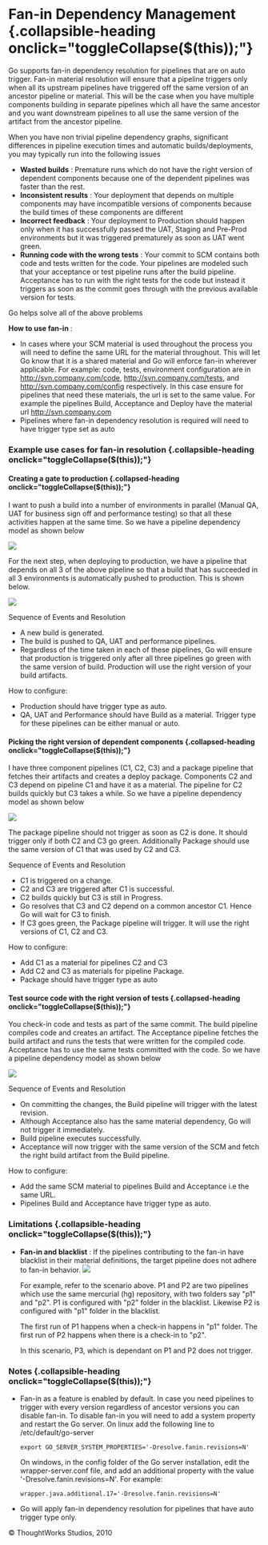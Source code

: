 
 

Fan-in Dependency Management {.collapsible-heading onclick="toggleCollapse($(this));"}
============================

Go supports fan-in dependency resolution for pipelines that are on auto
trigger. Fan-in material resolution will ensure that a pipeline triggers
only when all its upstream pipelines have triggered off the same version
of an ancestor pipeline or material. This will be the case when you have
multiple components building in separate pipelines which all have the
same ancestor and you want downstream pipelines to all use the same
version of the artifact from the ancestor pipeline.

When you have non trivial pipeline dependency graphs, significant
differences in pipeline execution times and automatic
builds/deployments, you may typically run into the following issues

-   **Wasted builds** : Premature runs which do not have the right
    version of dependent components because one of the dependent
    pipelines was faster than the rest.
-   **Inconsistent results** : Your deployment that depends on multiple
    components may have incompatible versions of components because the
    build times of these components are different
-   **Incorrect feedback** : Your deployment to Production should happen
    only when it has successfully passed the UAT, Staging and Pre-Prod
    environments but it was triggered prematurely as soon as UAT went
    green.
-   **Running code with the wrong tests** : Your commit to SCM contains
    both code and tests written for the code. Your pipelines are modeled
    such that your acceptance or test pipeline runs after the build
    pipeline. Acceptance has to run with the right tests for the code
    but instead it triggers as soon as the commit goes through with the
    previous available version for tests.

Go helps solve all of the above problems

**How to use fan-in** :

-   In cases where your SCM material is used throughout the process you
    will need to define the same URL for the material throughout. This
    will let Go know that it is a shared material and Go will enforce
    fan-in wherever applicable. For example: code, tests, environment
    configuration are in http://svn.company.com/code,
    http://svn.company.com/tests, and http://svn.company.com/config
    respectively. In this case ensure for pipelines that need these
    materials, the url is set to the same value. For example the
    pipelines Build, Acceptance and Deploy have the material url
    http://svn.company.com
-   Pipelines where fan-in dependency resolution is required will need
    to have trigger type set as auto

### Example use cases for fan-in resolution {.collapsible-heading onclick="toggleCollapse($(this));"}

#### Creating a gate to production {.collapsed-heading onclick="toggleCollapse($(this));"}

I want to push a build into a number of environments in parallel (Manual
QA, UAT for business sign off and performance testing) so that all these
activities happen at the same time. So we have a pipeline dependency
model as shown below

![](../resources/images/cruise/fanin_1_1.png)

For the next step, when deploying to production, we have a pipeline that
depends on all 3 of the above pipeline so that a build that has
succeeded in all 3 environments is automatically pushed to production.
This is shown below.

![](../resources/images/cruise/fanin_1_2.png)

Sequence of Events and Resolution

-   A new build is generated.
-   The build is pushed to QA, UAT and performance pipelines.
-   Regardless of the time taken in each of these pipelines, Go will
    ensure that production is triggered only after all three pipelines
    go green with the same version of build. Production will use the
    right version of your build artifacts.

How to configure:

-   Production should have trigger type as auto.
-   QA, UAT and Performance should have Build as a material. Trigger
    type for these pipelines can be either manual or auto.

#### Picking the right version of dependent components {.collapsed-heading onclick="toggleCollapse($(this));"}

I have three component pipelines (C1, C2, C3) and a package pipeline
that fetches their artifacts and creates a deploy package. Components C2
and C3 depend on pipeline C1 and have it as a material. The pipeline for
C2 builds quickly but C3 takes a while. So we have a pipeline dependency
model as shown below

![](../resources/images/cruise/fanin_2_1.png)

The package pipeline should not trigger as soon as C2 is done. It should
trigger only if both C2 and C3 go green. Additionally Package should use
the same version of C1 that was used by C2 and C3.

Sequence of Events and Resolution

-   C1 is triggered on a change.
-   C2 and C3 are triggered after C1 is successful.
-   C2 builds quickly but C3 is still in Progress.
-   Go resolves that C3 and C2 depend on a common ancestor C1. Hence Go
    will wait for C3 to finish.
-   If C3 goes green, the Package pipeline will trigger. It will use the
    right versions of C1, C2 and C3.

How to configure:

-   Add C1 as a material for pipelines C2 and C3
-   Add C2 and C3 as materials for pipeline Package.
-   Package should have trigger type as auto

#### Test source code with the right version of tests {.collapsed-heading onclick="toggleCollapse($(this));"}

You check-in code and tests as part of the same commit. The build
pipeline compiles code and creates an artifact. The Acceptance pipeline
fetches the build artifact and runs the tests that were written for the
compiled code. Acceptance has to use the same tests committed with the
code. So we have a pipeline dependency model as shown below

![](../resources/images/cruise/fanin_3_1.png)

Sequence of Events and Resolution

-   On committing the changes, the Build pipeline will trigger with the
    latest revision.
-   Although Acceptance also has the same material dependency, Go will
    not trigger it immediately.
-   Build pipeline executes successfully.
-   Acceptance will now trigger with the same version of the SCM and
    fetch the right build artifact from the Build pipeline.

How to configure:

-   Add the same SCM material to pipelines Build and Acceptance i.e the
    same URL.
-   Pipelines Build and Acceptance have trigger type as auto.

### Limitations {.collapsible-heading onclick="toggleCollapse($(this));"}

-   **Fan-in and blacklist** : If the pipelines contributing to the
    fan-in have blacklist in their material definitions, the target
    pipeline does not adhere to fan-in behavior.
    ![](../resources/images/ignored_files.png)

    For example, refer to the scenario above. P1 and P2 are two
    pipelines which use the same mercurial (hg) repository, with two
    folders say "p1" and "p2". P1 is configured with "p2" folder in the
    blacklist. Likewise P2 is configured with "p1" folder in the
    blacklist.

    The first run of P1 happens when a check-in happens in "p1" folder.
    The first run of P2 happens when there is a check-in to "p2".

    In this scenario, P3, which is dependant on P1 and P2 does not
    trigger.

### Notes {.collapsible-heading onclick="toggleCollapse($(this));"}

-   Fan-in as a feature is enabled by default. In case you need
    pipelines to trigger with every version regardless of ancestor
    versions you can disable fan-in. To disable fan-in you will need to
    add a system property and restart the Go server. On linux add the
    following line to /etc/default/go-server

    ``` {.code}
    export GO_SERVER_SYSTEM_PROPERTIES='-Dresolve.fanin.revisions=N'
    ```

    On windows, in the config folder of the Go server installation, edit
    the wrapper-server.conf file, and add an additional property with
    the value '-Dresolve.fanin.revisions=N'. For example:

    ``` {.code}
    wrapper.java.additional.17='-Dresolve.fanin.revisions=N'
    ```

-   Go will apply fan-in dependency resolution for pipelines that have
    auto trigger type only.





© ThoughtWorks Studios, 2010


